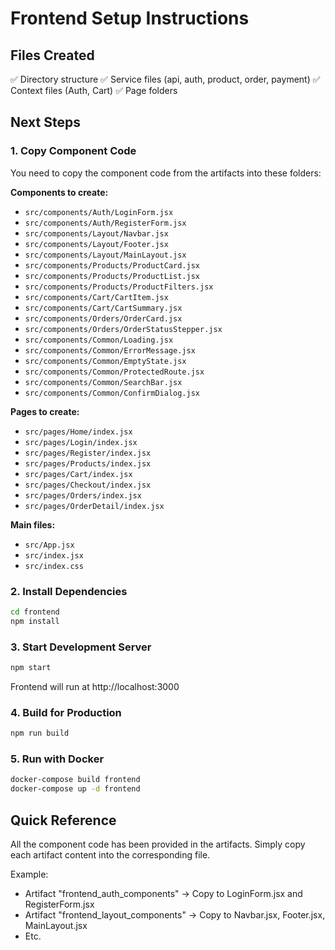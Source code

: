 # Frontend Setup Instructions

## Files Created

✅ Directory structure
✅ Service files (api, auth, product, order, payment)
✅ Context files (Auth, Cart)
✅ Page folders

## Next Steps

### 1. Copy Component Code

You need to copy the component code from the artifacts into these folders:

**Components to create:**
- `src/components/Auth/LoginForm.jsx`
- `src/components/Auth/RegisterForm.jsx`
- `src/components/Layout/Navbar.jsx`
- `src/components/Layout/Footer.jsx`
- `src/components/Layout/MainLayout.jsx`
- `src/components/Products/ProductCard.jsx`
- `src/components/Products/ProductList.jsx`
- `src/components/Products/ProductFilters.jsx`
- `src/components/Cart/CartItem.jsx`
- `src/components/Cart/CartSummary.jsx`
- `src/components/Orders/OrderCard.jsx`
- `src/components/Orders/OrderStatusStepper.jsx`
- `src/components/Common/Loading.jsx`
- `src/components/Common/ErrorMessage.jsx`
- `src/components/Common/EmptyState.jsx`
- `src/components/Common/ProtectedRoute.jsx`
- `src/components/Common/SearchBar.jsx`
- `src/components/Common/ConfirmDialog.jsx`

**Pages to create:**
- `src/pages/Home/index.jsx`
- `src/pages/Login/index.jsx`
- `src/pages/Register/index.jsx`
- `src/pages/Products/index.jsx`
- `src/pages/Cart/index.jsx`
- `src/pages/Checkout/index.jsx`
- `src/pages/Orders/index.jsx`
- `src/pages/OrderDetail/index.jsx`

**Main files:**
- `src/App.jsx`
- `src/index.jsx`
- `src/index.css`

### 2. Install Dependencies

```bash
cd frontend
npm install
```

### 3. Start Development Server

```bash
npm start
```

Frontend will run at http://localhost:3000

### 4. Build for Production

```bash
npm run build
```

### 5. Run with Docker

```bash
docker-compose build frontend
docker-compose up -d frontend
```

## Quick Reference

All the component code has been provided in the artifacts.
Simply copy each artifact content into the corresponding file.

Example:
- Artifact "frontend_auth_components" → Copy to LoginForm.jsx and RegisterForm.jsx
- Artifact "frontend_layout_components" → Copy to Navbar.jsx, Footer.jsx, MainLayout.jsx
- Etc.

